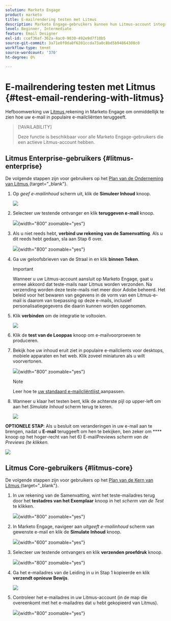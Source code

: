 ```yaml
---
solution: Marketo Engage
product: marketo
title: E-mailrendering testen met Litmus
description: Marketo Engage-gebruikers kunnen hun Litmus-account integreren, zodat ze naadloos inhoud kunnen testen die in verschillende e-mailclients wordt verzonden.
level: Beginner, Intermediate
feature: Email Designer
exl-id: ccef36af-362a-4ac0-9030-492e9d7f10b5
source-git-commit: 3a71e0f0da0f6201ccda73a0c8bd5b94864308c0
workflow-type: tm+mt
source-wordcount: '370'
ht-degree: 0%

---
```


# E-mailrendering testen met Litmus {#test-email-rendering-with-litmus}

Hefboomwerking uw [ Litmus ](https://www.litmus.com/email-testing) rekening in Marketo Engage om onmiddellijk te zien hoe uw e-mail in populaire e-mailcliënten teruggeeft.

>[!AVAILABILITY]
>
>Deze functie is beschikbaar voor alle Marketo Engage-gebruikers die een actieve Litmus-account hebben.

## Litmus Enterprise-gebruikers {#litmus-enterprise}

De volgende stappen zijn voor gebruikers op het [ Plan van de Onderneming van Litmus ](https://www.litmus.com/pricing/enterprise){target="_blank"}.

1. Op _geef e-mailinhoud_ scherm uit, klik de **Simuleer Inhoud** knoop.

   ![](assets/test-email-rendering-with-litmus-1.png)

1. Selecteer uw testende ontvanger en klik **teruggeven e-mail** knoop.

   ![](assets/test-email-rendering-with-litmus-2.png){width="800" zoomable="yes"}

1. Als u niet reeds hebt, **verbind uw rekening van de Samenvatting**. Als u dit reeds hebt gedaan, sla aan Stap 6 over.

   ![](assets/test-email-rendering-with-litmus-3.png){width="800" zoomable="yes"}

1. Ga uw geloofsbrieven van de Straal in en klik **binnen Teken**.

   >[!IMPORTANT]
   >
   >Wanneer u uw Litmus-account aansluit op Marketo Engage, gaat u ermee akkoord dat teste-mails naar Litmus worden verzonden. Na verzending worden deze teste-mails niet meer door Adobe beheerd. Het beleid voor het bewaren van gegevens in de vorm van een Litmus-e-mail is daarom van toepassing op deze e-mails, inclusief personalisatiegegevens die daarin kunnen worden opgenomen.

1. Klik **verbinden** om de integratie te voltooien.

   ![](assets/test-email-rendering-with-litmus-4.png)

1. Klik de **test van de Looppas** knoop om e-mailvoorproeven te produceren.

1. Bekijk hoe uw inhoud eruit ziet in populaire e-mailclients voor desktops, mobiele apparaten en het web. Klik zoveel miniaturen als u wilt voorvertonen.

   ![](assets/test-email-rendering-with-litmus-5.png){width="800" zoomable="yes"}

   >[!NOTE]
   >
   >Leer hoe te [ uw standaard e-mailcliëntlijst ](https://help.litmus.com/article/227-change-your-default-email-clients-list) aanpassen.

1. Wanneer u klaar het testen bent, klik de achterste pijl op upper-left om aan het _Simulate Inhoud_ scherm terug te keren.

   ![](assets/test-email-rendering-with-litmus-6.png)

**OPTIONELE STAP**: Als u besluit om veranderingen in uw e-mail aan te brengen, nadat u **E-mail** teruggeeft om hen te bekijken, ben zeker om **** knoop op het hoger-recht van het 6} E-mailPreviews _scherm van de Previews {te klikken._

![](assets/test-email-rendering-with-litmus-7.png)

## Litmus Core-gebruikers {#litmus-core}

De volgende stappen zijn voor gebruikers op het [ Plan van de Kern van Litmus ](https://www.litmus.com/pricing/){target="_blank"}.

1. In uw rekening van de Samenvatting, wint het teste-mailadres terug door het **testadres van het Exemplaar** knoop in het _scherm van de Test_ te klikken.

   ![](assets/test-email-rendering-with-litmus-8.png){width="800" zoomable="yes"}

1. In Marketo Engage, navigeer aan _uitgeeft e-mailinhoud_ scherm van gewenste e-mail en klik de **Simulate Inhoud** knoop.

   ![](assets/test-email-rendering-with-litmus-9.png){width="600" zoomable="yes"}

1. Selecteer uw testende ontvangers en klik **verzenden proefdruk** knoop.

   ![](assets/test-email-rendering-with-litmus-10.png){width="800" zoomable="yes"}

1. Ga het e-mailadres van de Leiding in u in Stap 1 kopieerde en klik **verzendt opnieuw Bewijs**.

   ![](assets/test-email-rendering-with-litmus-11.png)

1. Controleer het e-mailadres in uw Litmus-account (in de map die overeenkomt met het e-mailadres dat u hebt gekopieerd van Litmus).

   ![](assets/test-email-rendering-with-litmus-12.png){width="800" zoomable="yes"}
